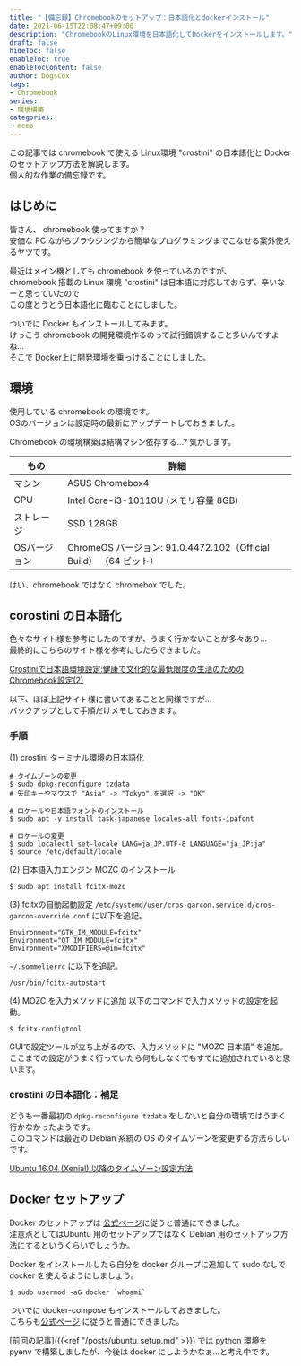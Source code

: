 ```yaml
---
title: "【備忘録】Chromebookのセットアップ：日本語化とdockerインストール"
date: 2021-06-15T22:08:47+09:00
description: "ChromebookのLinux環境を日本語化してDockerをインストールします。"
draft: false
hideToc: false
enableToc: true
enableTocContent: false
author: DogsCox
tags:
- Chromebook
series:
- 環境構築
categories:
- memo
---
```


この記事では chromebook で使える Linux環境 "crostini" の日本語化と Docker のセットアップ方法を解説します。  
個人的な作業の備忘録です。  

## はじめに
皆さん、 chromebook 使ってますか？  
安価な PC ながらブラウジングから簡単なプログラミングまでこなせる案外使えるヤツです。  

最近はメイン機としても chromebook を使っているのですが、  
chromebook 搭載の Linux 環境 "crostini" は日本語に対応しておらず、辛いなーと思っていたので  
この度とうとう日本語化に臨むことにしました。  

ついでに Docker もインストールしてみます。  
けっこう chromebook の開発環境作るのって試行錯誤すること多いんですよね...  
そこで Docker上に開発環境を乗っけることにしました。  


## 環境
使用している chromebook の環境です。  
OSのバージョンは設定時の最新にアップデートしておきました。  

Chromebook の環境構築は結構マシン依存する...? 気がします。  

| もの | 詳細 |
| ---- | ---- |
| マシン | ASUS Chromebox4 |
| CPU | Intel Core-i3-10110U (メモリ容量 8GB) |
| ストレージ | SSD 128GB |
| OSバージョン | ChromeOS バージョン: 91.0.4472.102（Official Build） （64 ビット） |

はい、chromebook ではなく chromebox でした。  


## corostini の日本語化
色々なサイト様を参考にしたのですが、うまく行かないことが多々あり...  
最終的にこちらのサイト様を参考にしたらできました。  

[Crostiniで日本語環境設定:健康で文化的な最低限度の生活のためのChromebook設定(2)](https://scrapbox.io/hada/Crostini%E3%81%A7%E6%97%A5%E6%9C%AC%E8%AA%9E%E7%92%B0%E5%A2%83%E8%A8%AD%E5%AE%9A:%E5%81%A5%E5%BA%B7%E3%81%A7%E6%96%87%E5%8C%96%E7%9A%84%E3%81%AA%E6%9C%80%E4%BD%8E%E9%99%90%E5%BA%A6%E3%81%AE%E7%94%9F%E6%B4%BB%E3%81%AE%E3%81%9F%E3%82%81%E3%81%AEChromebook%E8%A8%AD%E5%AE%9A(2) "crostini_japanise")  

以下、ほぼ上記サイト様に書いてあることと同様ですが...  
バックアップとして手順だけメモしておきます。  

### 手順
(1) crostini ターミナル環境の日本語化

```
# タイムゾーンの変更
$ sudo dpkg-reconfigure tzdata
# 矢印キーやマウスで "Asia" -> "Tokyo" を選択 -> "OK"

# ロケールや日本語フォントのインストール
$ sudo apt -y install task-japanese locales-all fonts-ipafont

# ロケールの変更
$ sudo localectl set-locale LANG=ja_JP.UTF-8 LANGUAGE="ja_JP:ja"
$ source /etc/default/locale
```

(2) 日本語入力エンジン MOZC のインストール

```
$ sudo apt install fcitx-mozc
```

(3) fcitxの自動起動設定
`/etc/systemd/user/cros-garcon.service.d/cros-garcon-override.conf` に以下を追記。  

```
Environment="GTK_IM_MODULE=fcitx"
Environment="QT_IM_MODULE=fcitx"
Environment="XMODIFIERS=@im=fcitx"
```

`~/.sommelierrc` に以下を追記。  

```
/usr/bin/fcitx-autostart
```

(4) MOZC を入力メソッドに追加
以下のコマンドで入力メソッドの設定を起動。  

```
$ fcitx-configtool
```

GUIで設定ツールが立ち上がるので、入力メソッドに "MOZC 日本語" を追加。  
ここまでの設定がうまく行っていたら何もしなくてもすでに追加されていると思います。  


### crostini の日本語化：補足
どうも一番最初の `dpkg-reconfigure tzdata` をしないと自分の環境ではうまく行かなかったようです。  
このコマンドは最近の Debian 系統の OS のタイムゾーンを変更する方法らしいです。  

[Ubuntu 16.04 (Xenial) 以降のタイムゾーン設定方法](https://please-sleep.cou929.nu/xenial-localtime.html "debian_locale")  


## Docker セットアップ
Docker のセットアップは [公式ページ](https://docs.docker.com/engine/install/debian/ "docker_debian")に従うと普通にできました。  
注意点としてはUbuntu 用のセットアップではなく Debian 用のセットアップ方法にするというくらいでしょうか。  

Docker をインストールしたら自分を docker グループに追加して sudo なしで docker を使えるようにしましょう。  

```
$ sudo usermod -aG docker `whoami`
```

ついでに docker-compose もインストールしておきました。  
こちらも[公式ページ](https://docs.docker.com/compose/install/ "docker_compose") に従うと普通にできました。  

[前回の記事]({{<ref "/posts/ubuntu_setup.md" >}}) では python 環境を pyenv で構築しましたが、今後は docker にしようかなぁ...と考え中です。  